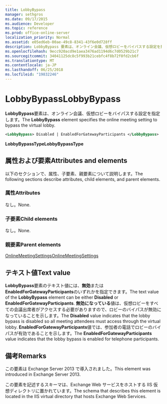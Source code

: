 ```yaml
---
title: LobbyBypass
manager: sethgros
ms.date: 09/17/2015
ms.audience: Developer
ms.topic: reference
ms.prod: office-online-server
localization_priority: Normal
ms.assetid: e05ed6eb-00ae-49c8-8341-43f6e0d728ff
description: LobbyBypass 要素は、オンライン会議、仮想ロビーをバイパスする設定を指定します。
ms.openlocfilehash: 9ecc920acd9e1aea3476ad1194d6c7d0529b21c7
ms.sourcegitcommit: 34041125dc8c5f993b21cebfc4f8b72f0fd2cb6f
ms.translationtype: MT
ms.contentlocale: ja-JP
ms.lasthandoff: 06/25/2018
ms.locfileid: "19832246"
---
```

# <a name="lobbybypass"></a><span data-ttu-id="e7c10-103">LobbyBypass</span><span class="sxs-lookup"><span data-stu-id="e7c10-103">LobbyBypass</span></span>

<span data-ttu-id="e7c10-104">**LobbyBypass**要素は、オンライン会議、仮想ロビーをバイパスする設定を指定します。</span><span class="sxs-lookup"><span data-stu-id="e7c10-104">The **LobbyBypass** element specifies the online meeting setting to bypass the virtual lobby.</span></span> 
  
```XML
<LobbyBypass> Disabled | EnabledForGatewayParticipants </LobbyBypass>
```

 <span data-ttu-id="e7c10-105">**LobbyBypassType**</span><span class="sxs-lookup"><span data-stu-id="e7c10-105">**LobbyBypassType**</span></span>
## <a name="attributes-and-elements"></a><span data-ttu-id="e7c10-106">属性および要素</span><span class="sxs-lookup"><span data-stu-id="e7c10-106">Attributes and elements</span></span>

<span data-ttu-id="e7c10-107">以下のセクションで、属性、子要素、親要素について説明します。</span><span class="sxs-lookup"><span data-stu-id="e7c10-107">The following sections describe attributes, child elements, and parent elements.</span></span>
  
### <a name="attributes"></a><span data-ttu-id="e7c10-108">属性</span><span class="sxs-lookup"><span data-stu-id="e7c10-108">Attributes</span></span>

<span data-ttu-id="e7c10-109">なし。</span><span class="sxs-lookup"><span data-stu-id="e7c10-109">None.</span></span>
  
### <a name="child-elements"></a><span data-ttu-id="e7c10-110">子要素</span><span class="sxs-lookup"><span data-stu-id="e7c10-110">Child elements</span></span>

<span data-ttu-id="e7c10-111">なし。</span><span class="sxs-lookup"><span data-stu-id="e7c10-111">None.</span></span>
  
### <a name="parent-elements"></a><span data-ttu-id="e7c10-112">親要素</span><span class="sxs-lookup"><span data-stu-id="e7c10-112">Parent elements</span></span>

[<span data-ttu-id="e7c10-113">OnlineMeetingSettings</span><span class="sxs-lookup"><span data-stu-id="e7c10-113">OnlineMeetingSettings</span></span>](onlinemeetingsettings.md)
  
## <a name="text-value"></a><span data-ttu-id="e7c10-114">テキスト値</span><span class="sxs-lookup"><span data-stu-id="e7c10-114">Text value</span></span>

<span data-ttu-id="e7c10-115">**LobbyBypass**要素のテキスト値には、**無効**または**EnabledForGatewayParticipants**のいずれかを指定できます。</span><span class="sxs-lookup"><span data-stu-id="e7c10-115">The text value of the **LobbyBypass** element can be either **Disabled** or **EnabledForGatewayParticipants**.</span></span> <span data-ttu-id="e7c10-116">**無効になっている**値は、仮想ロビーをすべての会議出席者がアクセスする必要がありますので、ロビーのバイパスが無効になっていることを示します。</span><span class="sxs-lookup"><span data-stu-id="e7c10-116">The **Disabled** value indicates that the lobby bypass is disabled so all meeting attendees must access through the virtual lobby.</span></span> <span data-ttu-id="e7c10-117">**EnabledForGatewayParticipants**値では、参加者の電話でロビーのバイパスが有効であることを示します。</span><span class="sxs-lookup"><span data-stu-id="e7c10-117">The **EnabledForGatewayParticipants** value indicates that the lobby bypass is enabled for telephone participants.</span></span> 
  
## <a name="remarks"></a><span data-ttu-id="e7c10-118">備考</span><span class="sxs-lookup"><span data-stu-id="e7c10-118">Remarks</span></span>

<span data-ttu-id="e7c10-119">この要素は Exchange Server 2013 で導入されました。</span><span class="sxs-lookup"><span data-stu-id="e7c10-119">This element was introduced in Exchange Server 2013.</span></span>
  
<span data-ttu-id="e7c10-120">この要素を記述するスキーマは、Exchange Web サービスをホストする IIS 仮想ディレクトリに置かれています。</span><span class="sxs-lookup"><span data-stu-id="e7c10-120">The schema that describes this element is located in the IIS virtual directory that hosts Exchange Web Services.</span></span>
  

